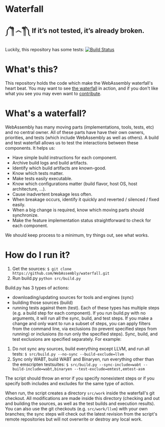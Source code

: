 # Waterfall

## ༼ ༎ຶ ෴ ༎ຶ༽ If it’s not tested, it’s already broken.

Luckily, this repository has some tests: [![Build Status](https://travis-ci.org/WebAssembly/waterfall.svg?branch=master)](https://travis-ci.org/WebAssembly/waterfall)

# What's this?

This repository holds the code which make the WebAssembly waterfall's heart
beat. You may want to see [the waterfall][] in action, and if you don't like
what you see you may even want to [contribute](Contributing.md).

  [the waterfall]: https://wasm-stat.us

# What's a waterfall?

WebAssembly has many moving parts (implementations, tools, tests, etc) and no central owner. All of these
parts have have their own owners, priorities, and tests (which include WebAssembly as well as others).
A build and test waterfall allows us to test the interactions between these components. It helps us:

* Have simple build instructions for each component.
* Archive build logs and build artifacts.
* Identify which build artifacts are known-good.
* Know which tests matter.
* Make tests easily executable.
* Know which configurations matter (build flavor, host OS, host architecture,
  ...).
* Cause inadvertent breakage less often.
* When breakage occurs, identify it quickly and reverted / silenced / fixed
  easily.
* When a big change is required, know which moving parts should synchronize.
* Make the feature implementation status straightforward to check for each
  component.

We should keep process to a minimum, try things out, see what works.

# How do I run it?

1. Get the sources: `$ git clone https://github.com/WebAssembly/waterfall.git`
2. Run build.py `python src/build.py`

Build.py has 3 types of actions: 
* downloading/updating sources for tools and engines (sync)
* building those sources (build)
* running tests against them (test). 
Each of these types has multiple steps (e.g. a build step for each component).
If you run build.py with no arguments, it will run all the sync, build, and test steps. If
you make a change and only want to run a subset of steps, you can apply filters from the
command line, via exclusions (to prevent specified steps from running) or inclusions
(to run only the specified steps). Sync, build, and test exclusions are specified separately.
For example:
1. Do not sync any sources, build everything except LLVM, and run all tests:
  `$ src/build.py --no-sync --build-exclude=llvm`
2. Sync only WABT, build WABT and Binaryen, run everything other than the emscripten testsuites: 
  `$ src/build.py --sync-include=wabt --build-include=wabt,binaryen --test-exclude=emtest,emtest-asm`

The script should throw an error if you specify nonexistent steps or if you specify both includes and excludes for the
same type of action.

When run, the script creates a directory `src/work` inside the waterfall's git checkout. All modifications are 
made inside this directory (checking and out and building the sources, as well as the test builds and execution
results). You can also use the git checkouts (e.g. `src/work/llvm`) with your own branches; the sync steps
will check out the latest revision from the script's remote repositories but will not overwrite or destroy any
local work.
